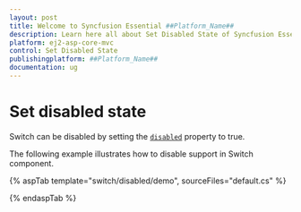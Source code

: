 ```yaml
---
layout: post
title: Welcome to Syncfusion Essential ##Platform_Name##
description: Learn here all about Set Disabled State of Syncfusion Essential ##Platform_Name## widgets based on HTML5 and jQuery.
platform: ej2-asp-core-mvc
control: Set Disabled State
publishingplatform: ##Platform_Name##
documentation: ug
---
```



# Set disabled state

Switch can be disabled by setting the [`disabled`](https://help.syncfusion.com/cr/aspnetcore-js2/Syncfusion.EJ2.Buttons.Switch.html#Syncfusion_EJ2_Buttons_Switch_Disabled) property to true.

The following example illustrates how to disable support in Switch component.

{% aspTab template="switch/disabled/demo", sourceFiles="default.cs" %}

{% endaspTab %}
